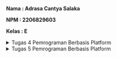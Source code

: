 **Nama    : Adrasa Cantya Salaka**

**NPM     : 2206829603**

**Kelas   : E**

<details>
<summary> Tugas 4 Pemrograman Berbasis Platform</summary>

# Tugas 4 Pemrograman Berbasis Platform

1. Apa itu `Django UserCreationForm`, dan jelaskan apa kelebihan dan kekurangannya?
   
   `Django UserCreationForm` adalah impor formulir bawaan yang memudahkan pembuatan formulir pendaftaran pengguna dalam aplikasi web. Dengan formulir ini, pengguna baru dapat mendaftar dengan mudah di situs web Anda tanpa harus menulis kode dari awal.

| KELEBIHAN | KEKURANGAN | 
| :-----------: | :---------: |
| Mudah digunakan karena formulirnya sudah jadi, kita hanya cukup meng-import | Tidak menyediakan pendaftaran eksternal, misalkan menggunakan Google Account, dll. | 
| Telah terintegrasi dengan Django's authentication system | Tampilannya perlu disesuaikan dengan layout web kita | 
| Proses validasi otomatis | Data bawaan yang diautentikasi hanya username dan password, sehingga jika ingin menambahkan kolom lain perlu dikerjakan secara manual |

2. Apa perbedaan antara autentikasi dan otorisasi dalam konteks Django, dan mengapa keduanya penting?

   Autentikasi adalah proses menentukan identitas pengguna. Dalam Django, autentikasi biasanya melibatkan pengguna untuk memasukkan kredensial mereka (seperti nama pengguna dan kata sandi) untuk masuk ke akun mereka. Django menyediakan sistem autentikasi bawaan yang mencakup model pengguna (django.contrib.auth.models.User), formulir autentikasi, dan pustaka otentikasi yang memudahkan pengembang untuk mengimplementasikan proses autentikasi.

   Otorisasi adalah proses untuk menentukan apakah pengguna yang meminta izin masuk tersebut sudah memiliki akses dari sumber daya yang berwenang. Dalam Django, otorisasi biasanya diimplementasikan menggunakan sistem otorisasi berdasarkan peran (role-based) dan izin (permission-based). Anda dapat menetapkan peran kepada pengguna (misalnya, pengguna biasa, admin, atau moderator) dan kemudian memberikan izin kepada peran tersebut untuk melakukan tindakan tertentu di dalam aplikasi.

   Keduanya penting karena merupakan salah satu bentuk sistem keamanan website. Hal ini perlu dilakukan agar mencegah akses yang tidak sah atau tidak diinginkan ke sumber daya atau informasi sensitif.

3. Apa itu cookies dalam konteks aplikasi web, dan bagaimana Django menggunakan cookies untuk mengelola data sesi pengguna?

   Cookie (sering dikenal sebagai cookie internet) adalah file teks dengan potongan kecil data — seperti nama pengguna dan kata sandi — yang digunakan untuk mengidentifikasi komputer user saat user menggunakan jaringan. Dengan kata lain, cookie adalah istilah untuk kumpulan informasi yang berisi rekam jejak dan aktivitas ketika menelusuri sebuah website. Secara sederhana pengertian cookies adalah kumpulan data yang diterima komputer dari sebuah situs dan mengirimkan kembali ke situs yang dikunjungi. Cookie khusus digunakan untuk mengidentifikasi pengguna tertentu dan meningkatkan pengalaman penelusuran web mereka. Data yang disimpan dalam cookie dibuat oleh server pada koneksi user. Data ini diberi label dengan ID unik untuk user dan komputer user. Ketika cookie dipertukarkan antara komputer user dan server jaringan, server membaca ID dan mengetahui informasi apa yang secara khusus disajikan kepada user.

   Django menggunakan cookies untuk mengelola data sesi pengguna dengan menggunakan mekanisme yang disebut "Django Sessions." Django Sessions memungkinkan user untuk menyimpan data sesi pengguna secara aman pada sisi server, tetapi tetap mengidentifikasi pengguna dengan bantuan cookie yang dikirim ke peramban pengguna.

4. Apakah penggunaan cookies aman secara default dalam pengembangan web, atau apakah ada risiko potensial yang harus diwaspadai?

   Django secara default mengenkripsi cookies sesi pengguna, sehingga keamanan data sensitif pengguna dapat dipastikan aman. Akan tetapi, cookie dapat menimbulkan risiko keamanan bila digunakan secara tidak benar. Informasi sensitif yang disimpan dalam cookie dapat rentan terhadap akses tidak sah, terutama jika dikirimkan melalui koneksi HTTP yang tidak aman. Selain itu, cookie dapat menjadi vektor untuk serangan cross-site scripting (XSS) dan cross-site request forgery (CSRF), di mana aktivitas jahat dapat dijalankan pada browser pengguna dengan mengeksploitasi kelemahan kode situs web.

5. Jelaskan bagaimana cara kamu mengimplementasikan checklist di atas secara step-by-step (bukan hanya sekadar mengikuti tutorial).
   
   - [X] Mengimplementasikan fungsi registrasi, login, dan logout untuk memungkinkan pengguna untuk mengakses aplikasi sebelumnya dengan lancar.
  
   Semuanya dikerjakan di dalam virtual environment (env).

   a. Registrasi
   
Pada file `views.py` yang ada pada subdirektori `main`, saya akan membuat fungsi `registrasi` yang menerima parameter `request` dengan kode sebagai berikut.

```
def register(request):
    form = UserCreationForm()

    if request.method == "POST":
        form = UserCreationForm(request.POST)
        if form.is_valid():
            form.save()
            messages.success(request, 'Your account has been successfully created!')
            return redirect('main:login')
    context = {'form':form}
    return render(request, 'register.html', context)
```

`form = UserCreationForm(request.POST)` digunakan untuk membuat variabel `form` baru yang merupakan `UserCreationForm`. Kemudian memasukkan `QueryDict` berdasarkan input dari user pada `request.POST`. `form.is_valid()` digunakan untuk memvalidasi isi input form, `form.save()` digunakan untuk membuat dan menyimpan data dari form, `messages.success(request, 'Your account has been successfully created!')` digunakan untuk menampilkan pesan kepada pengguna apabila ia berhasil melakukan registrasi. `return redirect('main:show_main')` digunakan untuk redirect user setelah data form berhasil disimpan.

Selain itu saya juga akan menambahkan `import redirect, UserCreationForm,` dan `messages` pada bagian paling atas untuk mendukung `UserCreationForm`.

```
from django.shortcuts import redirect
from django.contrib.auth.forms import UserCreationForm
from django.contrib import messages
```

Langkah selanjutnya adalah membuat berkas `register.html` pada folder `main/templates` dan mengisinya dengan barisan kode di bawah.

```
{% extends 'base.html' %}

{% block meta %}
    <title>Register</title>
{% endblock meta %}

{% block content %}  

<div class = "login">
    
    <h1>Register</h1>  

        <form method="POST" >  
            {% csrf_token %}  
            <table>  
                {{ form.as_table }}  
                <tr>  
                    <td></td>
                    <td><input type="submit" name="submit" value="Daftar"/></td>  
                </tr>  
            </table>  
        </form>

    {% if messages %}  
        <ul>   
            {% for message in messages %}  
                <li>{{ message }}</li>  
                {% endfor %}  
        </ul>   
    {% endif %}

</div>  

{% endblock content %}
```

Seperti tugas03. kita perlu mengubungkan file ini dengan main dengan cara mengimpor fungsi ini kedalam `views.py` menggunakan `from main.views import register`. Setelah itu kita juga perlu menambahkan path url ini ke dalam `urlspattern` di `urls.py` dengan kode `path('register/', register, name='register'),`.


   b. Login

Pada file `views.py` yang ada pada subdirektori `main`, saya akan membuat fungsi `login_user` yang menerima parameter `request` dengan kode sebagai berikut.

```
def login_user(request):
    if request.method == 'POST':
        username = request.POST.get('username')
        password = request.POST.get('password')
        user = authenticate(request, username=username, password=password)
        if user is not None:
            login(request, user)
            return redirect('main:show_main')
        else:
            messages.info(request, 'Sorry, incorrect username or password. Please try again.')
    context = {}
    return render(request, 'login.html', context)
```

Sedikit berbeda dengan registrasi, pada barisan kode di atas terdapat `uthenticate(request, username=username, password=password` yang digunakan untuk melakukan autentikasi pengguna berdasarkan username dan password yang diterima dari permintaan (request) yang dikirim oleh pengguna saat login.

Selain itu saya juga perlu menambahkan `import authenticate, login` pada bagian paling atas dengan kode `from django.contrib.auth import authenticate, login`

Langkah selanjutnya adalah membuat berkas `login.html` pada folder `main/templates` dan mengisinya dengan barisan kode di bawah.

```
{% extends 'base.html' %}

{% block meta %}
    <title>Login</title>
{% endblock meta %}

{% block content %}

<div class = "login">

    <h1>Login</h1>

    <form method="POST" action="">
        {% csrf_token %}
        <table>
            <tr>
                <td>Username: </td>
                <td><input type="text" name="username" placeholder="Username" class="form-control"></td>
            </tr>
                    
            <tr>
                <td>Password: </td>
                <td><input type="password" name="password" placeholder="Password" class="form-control"></td>
            </tr>

            <tr>
                <td></td>
                <td><input class="btn login_btn" type="submit" value="Login"></td>
            </tr>
        </table>
    </form>

    {% if messages %}
        <ul>
            {% for message in messages %}
                <li>{{ message }}</li>
            {% endfor %}
        </ul>
    {% endif %}     
        
    Don't have an account yet? <a href="{% url 'main:register' %}">Register Now</a>

</div>

{% endblock content %}
```

Seperti registrasi. saya perlu mengubungkan file ini dengan main dengan cara mengimpor fungsi ini kedalam `views.py` menggunakan `from main.views import login_user`. Setelah itu kita juga perlu menambahkan path url ini ke dalam `urlspattern` di `urls.py` dengan kode `path('login/', login_user, name='login'),`.

   c. Logout

Pada file `views.py` yang ada pada subdirektori `main`, saya akan membuat fungsi `logout_user` yang menerima parameter `request` dengan kode sebagai berikut.

```
def logout_user(request):
    logout(request)
    return redirect('main:login')
```

Selain itu saya juga perlu menambahkan `import logout` pada bagian paling atas dengan kode `from django.contrib.auth import logout`

Setelah itu, saya perlu menambahkan barisan kode berikut pada file `main.html` dan diletakkan setelah tag Add New Product.

```
<a href="{% url 'main:logout' %}">
    <button>
        Logout
    </button>
</a>
```

Seperti registrasi dan login. saya perlu mengubungkan file ini dengan main dengan cara mengimpor fungsi ini kedalam `views.py` menggunakan `from main.views import logout_user`. Setelah itu kita juga perlu menambahkan path url ini ke dalam `urlspattern` di `urls.py` dengan kode `path('logout/', logout_user, name='logout'),`.


   - [X] Membuat dua akun pengguna dengan masing-masing tiga dummy data menggunakan model yang telah dibuat pada aplikasi sebelumnya untuk setiap akun di lokal.

<img width="960" alt="Screenshot 2023-09-27 113303" src="https://github.com/acasalaka/Inventory_App/assets/124960259/dc9ceb0d-8c7a-4a28-bdf7-d2ee4baf2a89">

<img width="960" alt="Screenshot 2023-09-27 113321" src="https://github.com/acasalaka/Inventory_App/assets/124960259/068f8421-0b28-40ae-9c9a-3f95dc674b52">

Disini terlihat bahwa kedua user masih memiliki barang-barang yang sama di inventori mereka. Selain ini, saya juga masih mengalami error saat ingin melakukan `python manage.py runserver` di dalam virtual environment.

   - [X] Menghubungkan model Item dengan User.

   Buka models.py yang ada di direktori main lalu impor `User` dari `django.contrib.auth.models`. Pada model Product yang ada, saya perlu menambahkan kode berikut.

```
class Product(models.Model):
   user = models.ForeignKey(User, on_delete=models.CASCADE)
   ...
```

Hal ini dilakukan supaya kita menghubungkan satu produk dengan satu user menggunakan relationship, sehingga sebuah produk pasti terasosiasi dengan user. Pada file `views.py` yang ada di direktori main, saya perlu memodifikasi fungsi `create_product` menjadi sebagai berikut.

```
def create_product(request):
form = ProductForm(request.POST or None)

if form.is_valid() and request.method == "POST":
  product = form.save(commit=False)
  product.user = request.user
  product.save()
  return HttpResponseRedirect(reverse('main:show_main'))
...
```

`commit=False` berfungsi supaya Django tidak langsung menyimpan objek yang dibuat dari form ke database sehingga objek dapat dimodifikasi tersebut dahulu. Kita mengisi field user dengan objek User dari return nilai `request.user` yang sudah terautentikasi untuk menandakan bahwa objek tersebut milik pengguna yang sedang login.

Selanjutnya, saya perlu mengubah fungsi `show_main` menjadi sebagai berikut.
```
def show_main(request):
    products = Product.objects.filter(user=request.user)

    context = {
        'name': request.user.username,
    ...
    }
...
```

Langkah terakhir adalah melakukan migrasi karena saya telah melakukan perubahan pada Model products. Saat ada error yang muncul pada proses migrasi, kita perlu menulis `1` untuk menetapkan default value untuk field user pada semua row yang telah dibuat pada basis data.
  
   - [X] Menampilkan detail informasi pengguna yang sedang logged in seperti username dan menerapkan cookies seperti last login pada halaman utama aplikasi.   

Pada file `views.py` yang ada pada subdirektori `main`, saya perlu menambahkan `import HttpResponseRedirect, reverse, dan datetime` pada bagian paling atas. Selanjutnya, saya perlu menambahkan cookie pada fungsi `login_user` yang bernama `last_login` supaya bisa menentukan kapan waktu terakhir user tersebut melakukan login. Hal ini dilakukan dengan mengganti kode pada blok `if user is not None:` dengan kode sebagai berikut.

```
...
if user is not None:
    login(request, user)
    response = HttpResponseRedirect(reverse("main:show_main")) 
    response.set_cookie('last_login', str(datetime.datetime.now()))
    return response
...
```

`login(request, user)` berfungsi agar web melakukan login terlebih dahulu. Selanjutnya program akan membuat sebuah variabel baru bernama `response` yang berisikan `HttpResponseRedirect(reverse("main:show_main"))`. Nantinya, response akan ditambahkan dengan cookie last_login.

Langkah selanjutnya adalah menambahkan kode `'last_login': request.COOKIES['last_login']` pada variable `context` di fungsi `show_main`.

Saya juga perlu mengubah fungsi `logout_user` menjadi sebagai berikut sehingga cookie `last_login` dihapus saat pengguna melakukan logout.

```
def logout_user(request):
    logout(request)
    response = HttpResponseRedirect(reverse('main:login'))
    response.delete_cookie('last_login')
    return response
```

Agar perubahan dan juga sesi terakhir login dapat dilihat secara langsung oleh user, saya perlu menambahkan `<h5>Sesi terakhir login: {{ last_login }}</h5>` pada barisan kode yang terletak di `main.html`.

</details>

<details>
<summary>Tugas 5 Pemrograman Berbasis Platform</summary>


# Tugas 5 Pemrograman Berbasis Platform

<b> 1. Kustomisasi desain pada templat HTML yang telah dibuat pada Tugas 4 dengan menggunakan CSS atau CSS framework </b>

-  Kustomisasi halaman login, register, dan tambah inventori semenarik mungkin.

Pada tugas ini, saya menggunakan CSS from scratch. Saya juga banyak menggunakan icon yang diperoleh dari fontawesome.com. Untuk itu, saya perlu menambahkan barisan kode ini setelah {% block meta %} untuk meng-import icon yang diinginkan.

```
<script src="https://kit.fontawesome.com/54f81dee97.js" crossorigin="anonymous"></script>
```

Selanjutnya saya akan menambahkan block `<style>` di bawah block script untuk meletakkan pengaturan style yang saya inginkan dari halaman login, register, dan tambah inventori. Pada block ini, saya banyak menggunakan element selector, class selector, dan juga [attribute="value"] selector. Berikut adalah styles yang saya gunakan untuk menciptakan halaman login yang menarik. 

```
body {
    font-family: "Poppins", sans-serif;
    text-align: center;
    max-width: fit-content;
    max-height: fit-content;
    background-image: url('https://images.unsplash.com/photo-1513672494107-cd9d848a383e?ixlib=rb-4.0.3&ixid=M3wxMjA3fDB8MHxwaG90by1wYWdlfHx8fGVufDB8fHx8fA%3D%3D&auto=format&fit=crop&w=2069&q=80');
    background-size: cover;
    background-repeat: no-repeat;
    background-attachment: fixed;
}
.container {
    display: inline-block;
    width: 220px;
    height: 300px;
    position: absolute;
    top: 48%;
    left: 50%;
    transform: translate(-50%, -50%);
    margin: 0 auto;
    padding: 40px;
    background-color: #fff;
    border-radius: 8px;
    box-shadow: 0 2px 5px rgba(0, 0, 0, 0.2);
}
.register_message {
    font-family: "Poppins", sans-serif;
    font-size: smaller;
    position: absolute;
    top: 71%;
    left: 50%;
    transform: translate(-50%, -50%);
    max-width: 400px;
    margin: 0 auto;
    padding: auto;
}
i {
    font-size: 60px;
    padding-bottom: 17px;
}
table {
    display: inline-block;
    margin-bottom: 5px;
}
input[type="text"],
input[type="password"] {
    width: 80%; 
    padding: 10px;
    margin-top: 5px;
    margin-bottom: 10px;
    border: 1px solid #ccc;
    border-radius: 8px;
}
input[type="submit"] {
    background-color: #0070e8;
    color: #fff;
    border: none;
    padding: 10px 20px;
    border-radius: 8px;
    cursor: pointer;
    position: absolute;
    left: 37%;
}
input[type="submit"]:hover {
    background-color: #024995;
}
```
Di bawah ini adalah kode untuk styling halaman register.
```
body {
    font-family: "Poppins", sans-serif;
    text-align: center;
    max-width: auto;
    max-height: auto;
    background-image: url('https://images.unsplash.com/photo-1513672494107-cd9d848a383e?ixlib=rb-4.0.3&ixid=M3wxMjA3fDB8MHxwaG90by1wYWdlfHx8fGVufDB8fHx8fA%3D%3D&auto=format&fit=crop&w=2069&q=80');
    background-size: cover;
    background-repeat: no-repeat;
    background-attachment: fixed;
}
.register {
    display: inline-block;
    width: auto;
    height: auto;
    position: absolute;
    top: 48%;
    left: 50%;
    transform: translate(-50%, -50%);
    margin: 0 auto;
    padding-left: 30px;
    padding-right: 30px;
    background-color: #fff;
    border-radius: 8px;
    box-shadow: 0 2px 5px rgba(0, 0, 0, 0.2);
}
table {
    margin-bottom: 3px;
    text-align: left;
}
input[type="text"],
input[type="password"] {
    width: 80%; 
    padding: 10px;
    margin-top: 5px;
    margin-bottom: 10px;
    border: 1px solid #ccc;
    border-radius: 8px;
    text-align: left;
}
input[type="submit"] {
    background-color: #0070e8;
    color: #fff;
    border: none;
    padding: 10px 20px;
    border-radius: 8px;
    cursor: pointer;
    position: relative;
    margin-top: 10px;
    margin-bottom: 10px;
    transform: translateX(-90%);
}
input[type="submit"]:hover {
    background-color: #024995;
}
span[class="helptext"] {
    font-size: smaller;
}
ul {
    text-align: left;
}
th {
    text-align: left;
}
tr {
    text-align: center;
}
```
Terakhir, barisan kode di bawah ini digunakan untuk styling halaman create_product.
```
* {
    margin: 0;
    padding: 0;
    font-family: "Poppins", sans-serif;
    text-align: center;
}
body {
    font-family: "Poppins", sans-serif;
    text-align: center;
    max-width: auto;
    max-height: auto;
    background-color: blanchedalmond;
    background-size: cover;
    background-repeat: no-repeat;
    background-attachment: fixed;
}
h2 {
    margin-bottom: 10px;
}
.add-product {
    display: inline-block;
    width: auto;
    height: auto;
    position: absolute;
    top: 48%;
    left: 50%;
    transform: translate(-50%, -50%);
    margin: 0 auto;
    padding: 30px;
    background-color: #fff;
    border-radius: 8px;
    box-shadow: 0 2px 5px rgba(0, 0, 0, 0.2);
}
table {
    margin-bottom: 3px;
    text-align: left;
}
input[type="text"],
input[type="number"], textarea {
    width: 80%; 
    padding: 10px;
    margin-top: 5px;
    margin-bottom: 10px;
    border: 1px solid #ccc;
    border-radius: 8px;
    text-align: left;
}
input[type="submit"] {
    background-color: #0070e8;
    color: #fff;
    border: none;
    padding: 10px 20px;
    border-radius: 8px;
    cursor: pointer;
    position: relative;
    margin-top: 10px;
    transform: translateX(-30%);
}
input[type="submit"]:hover {
    background-color: #024995;
}
ul {
    text-align: left;
}
td {
    border-radius: 8px;
}
th {
    text-align: left;
}
```

- Kustomisasi halaman daftar inventori menjadi lebih berwarna maupun menggunakan apporach lain seperti menggunakan Card.

Pada tugas ini, saya menggunakan CSS from scratch. Saya juga banyak menggunakan icon yang diperoleh dari fontawesome.com. Untuk itu, saya perlu menambahkan barisan kode ini setelah {% block meta %} untuk meng-import icon yang diinginkan.

```
<script src="https://kit.fontawesome.com/54f81dee97.js" crossorigin="anonymous"></script>
```

Selanjutnya saya akan menambahkan block `<style>` di bawah block script untuk meletakkan pengaturan style yang saya inginkan dari halaman login, register, dan tambah inventori. Pada block ini, saya banyak menggunakan element selector, class selector, [attribute="value"] selector, dan juga menggunakan pseudo-class selector `:visited`, `:hover`, `:last-child`, dan lain sebagainya. Action selection `:last-child` secara spesifik akan saya gunakan untuk mengerjakan tugas bonus, yaitu memberikan warna yang berbeda pada produk terakhir di tabel.

Untuk bisa membuat sebuah navbar, saya meletakan barisan kode berikut setelah {% block content %} dimulai.

```
<div class="navbar">
    <a class="logo"><i class="fa-solid fa-box" style="color: #0070e8;" width="20px"></i>&nbsp; &nbsp; &nbsp;Inventory App</a>
    <a class="logout-btn" href="{% url 'main:logout' %}">Logout</a>
</div>
``` 
Nantinya, di block style saya akan mengatur sehingga logo akan terletak di paling kiri dan tombol logout di paling kanan. 
```
.navbar {
    background-color: white;
    overflow: hidden;
}
.navbar a {
    color: black;
    text-align: center;
    padding: 14px 16px;
    text-decoration: none;
}
.navbar .logo {
    float: left;
}
.logout-btn {
    float: right;
    padding: 14px 16px;
    background-color: rgb(232, 232, 232);
    color: white;
    border: none;
    cursor: pointer;
}
.logout-btn:hover {
            background-color: rgb(198, 197, 197);
}
```
Menggunakan block style itu juga, saya mengubah tampilan dari tabel berisi produk menggunakan element selector `table`, `th`, `tr`, dan `td`.
```
table {
    margin: auto;
    margin-top: 50px;
    margin-bottom: 20px;
    width: 80%;
}
th {
    background-color: #0070e8;
    color: white;
    padding: 10px;
    font-size: 16px;
    text-align: center;
}
td {
    padding: 10px;
    font-size: 14px;
    text-align: center;
}
tr {
    border: 1px;
    text-align: justify;
    font-size: 14px;
    background-color: white;
    margin: 10px;
}
tr:last-child {
    background-color: rgb(198, 197, 197);
} 
```
Untuk mempercantik tampilan button Add product dan Logout, saya menggunakan style berikut.
```
button {
    background-color: white; 
    color: black; 
    padding: 10px 20px;
    border: none; 
    border-radius: 8px; 
    cursor: pointer; 
    margin-right: 20px;
}
button:hover{
    background-color: #bababa;
}
button:visited { <!-- Diperlukan sehingga warna tombol tidak berubah setelah ditekan -->
    color: black;
}
```
Terakhir, pada tugas ini saya juga menambahkan 2 kolom tambahan pada tabel yang ditujukan untuk mengubah dan menghapus produk. Seperti tugas-tugas sebelumnya, yang perlu saya lakukan adalah menambahkan fungsi baru di `views.py`, meng-import method-nya ke dalam `urls.py` dan menambahkannya ke dalam `urlspattern`, dan juga menghubungkan tombol dengan method yang terkait. Berikut adalah barisan kode yang dituliskan di `views.py`.

```
def edit_product(request, id):
    product = Product.objects.get(pk = id)

    form = ProductForm(request.POST or None, instance=product)

    if form.is_valid() and request.method == "POST":
        form.save()
        return HttpResponseRedirect(reverse('main:show_main'))

    context = {'form': form}
    return render(request, "edit_product.html", context)

def delete_product(request, id):
    product = Product.objects.get(pk = id)
    product.delete()
    return HttpResponseRedirect(reverse('main:show_main'))
```

Karena edit_product akan menampilkan sebuah layar html baru, maka saya akan membuat sebuah file baru bernama `edit_product.html` di dalam main/templates.

``` 
{% extends 'base.html' %}
    <title>Inventory App Register</title>
{% block content %}

<div class="edit-product">
    <h2>Edit Product</h2>
    
    <form method="POST">
        {% csrf_token %}
        <table>
            {{ form.as_table }}
            <tr>
                <td></td>
                <td>
                    <input type="submit" value="Edit Product"/>
                </td>
            </tr>
        </table>
    </form>

</div>

{% endblock content %}
```
Untuk menambahkan mereka sebagai kolom baru di tabel, saya menambahkan kode di bawah ini.
```
<tr>                
    ...
    <td>
        <a href="{% url 'main:edit_product' product.pk %}">
            <i class="fa-regular fa-pen-to-square"></i>
        </a>
    </td>
    <td>
        <a href="{% url 'main:delete_product' product.pk %}">
            <i class="fa-solid fa-trash"></i>
        </a>
    </td>
</tr>
```
Karena saya tidak ingin kedua kolom tersebut berisikan tulisan, saya menggunakan tag `<i>`. `<i class="">` digunakan agar kolom tersebut berisi icon yang saya pilih.

Nantinya, laman edit_product akan mendapatkan style yang kurang lebih sama dengan laman add_product.

<b> 2. Menjawab beberapa pertanyaan berikut pada README.md </b>

- [X]  Jelaskan manfaat dari setiap element selector dan kapan waktu yang tepat untuk menggunakannya.

    a. Universal selector

    Memilih seluruh elemen HTML di halaman. Biasanya digunakan untuk memberikan style dasar pada setiap elemen HTML. Untuk bisa menggunakan universal selector, kita perlu menuliskan '*' seperti di bawah ini.

    ```
    * {
    text-align: center;
    color: blue;
    }
    ```

    b. Element selector

    Memilih elemen yang spesifik. Untuk bisa memilih sebuah elemen, kita perlu menuliskan nama elemen. Contohnya seperti berikut.

    ```
    p {
    text-align: center;
    color: red;
    }
    ```

    c. ID selector

    Memilih atribut ID yang spesifik dari sebuah elemen. Biasanya ID dinyatakan secara eksplisit menggunakan kode 'id="..."'. Untuk bisa memilih sebuah ID, kita perlu meletakkan '#' di depannya.

    ```
    contohnya kita memiliki sebuah elemen dengan id="firstname", maka:

    #firstname {
    text-align: center;
    color: red;
    }
    ```

    d. Class selector

    Memilih kelas yang spesifik. Biasanya kelas dinyatakan secara eksplisit menggunakan kode 'class="..."'. Untuk bisa memilih sebuah kelas, kita perlu meletakkan titik di depannya. Bisa juga digunakan untuk menyatakan kelas yang spesifik bagi sebuah elemen. Contohnya sebagai berikut.

    ```
    p.center {
        text-align: center;
        color: red;
    }
    ```

    e. Pseudo-class selector

   Mendefinisikan keadaan khusus suatu elemen. Contohnya adalah saat elemen tersebut dikunjungi, atau di-hover mengugnakan mouse. Sintaksnya adalah sebagai berikut.

   ```
    p:hover {
        color: grey;
        font-variant: small-caps;
    }

   ```

    f. Pseudo-element selector

    Mendefinisikan bagian tertentu dari suatu elemen. Contohnya untuk styling huruf pertama atau baris pertama dari sebuah elemen. Sintaksnya adalah sebagai berikut.

    ```
    p::first-line {
        color: #ff0000;
        font-variant: small-caps;
    }

```

    e. Grouping selector

    Digunakan saat semua element yang ingin diubah memiliki style yang sama.

    Contoh:

    ```
    h1 {
        text-align: center;
        color: red;
    }

    h2 {
        text-align: center;
        color: red;
    }

    p {
        text-align: center;
        color: red;
    }
    ```
    Karena setiap elements memiliki style yang sama, kode tersebut dapat diubah menjadi sebagai berikut.
        
    ```
    h1, h2, p {
        text-align: center;
        color: red;
    }
    ```


- [X] Jelaskan HTML5 Tag yang kamu ketahui.

    | HTML5 Tag | Kegunaan | 
    | :-----------: | :---------: |
    | !--...-- | Mendefinisikan sebuah komentar. |
    | !DOCTYPE | Mendefinisikan jenis dokumen HTML yang digunakan. |
    | html | Menandai root dari keseluruhan dokumen HTML. |
    | head | Berisi informasi terkait dokumen HTML, seperti metadata dan tautan ke stylesheet. |
    | title | Menentukan judul dokumen yang akan ditampilkan di tab browser. |
    | body | Menandai badan dokumen, merupakan area utama dokumen yang berisi konten yang ditampilkan kepada pengguna. |
    | h1 - h6 | Menandai heading pada HTML, diurutkan berdasarkan tingkat kepentingan. Semakin kecil, semakin besar ukuran font header |
    | p | Menandai paragraf dalam dokumen. |
    | a | Membuat hyperlink. |
    | b | Membuat tulisan cetak tebal. |
    | i | Meletakkan icon atau membuat tulisan bercetak miring. |
    | img | Menampilkan gambar dalam dokumen HTML. |
    | button | Membuat tombol yang dapat di-klik oleh pengguna. |
    | div | Menandai sebagian dokumen yang dapat digunakan untuk mengelompokkan dan mengatur elemen-elemen HTML. |
    | input | Mendefinisikan sebuah input. |
    | label | Mendefinisikan sebuah label bagi elemen input. |
    | form | Mendefinisikan sebuah HTML form bagi user input. |

- [X] Jelaskan perbedaan antara margin dan padding.

    | Margin | Padding | 
    | :-----------: | :---------: |
    | Margin merupakan ruang di luar batas elemen | Padding adalah ruang di dalam batas elemen |
    | Margin berguna untuk mengatur jarak antar elemen | Padding berguna untuk menambah ruang internal sebuah elemen
    | Margin tidak meliputi background dan background color | Padding memisahkan konten dari batas |
    | Margin memisahkan blok dari blok yang berdekatan | Padding meliputi gambar dan warna background yang diterapkan di sekitar content  |

- [X] Jelaskan perbedaan antara framework CSS Tailwind dan Bootstrap. Kapan sebaiknya kita menggunakan Bootstrap daripada Tailwind, dan sebaliknya?

    | Bootstrap | Tailwind |
    | :-----------: | :---------: |
    | Kerangka kerja berbasis komponen ditambah kelas utilitas | Kerangka kerja CSS yang mengutamakan utilitas |
    | Kelas yang telah ditentukan sebelumnya untuk setiap komponen | Semua styles ditentukan di utility class | 
    | Bootstrap memiliki komponen bawaan yang mempercepat pengembangan Anda dan memberi Anda elemen desain yang dapat diulang dan responsif dengan cepat dan mudah | Tailwind CSS tidak komponen bawaan, tapi menawarkan kit UI tambahan yang berbayar yang disebut TailwindUI |

    Persamaan dari keduanya adalah mereka telah memiliki responsive styles. Jadi, kapan kita sebaiknya menggunakan Bootstrap dan kapan kita perlu menggunakan Tailwind?

    Kita bisa menggunakan Bootstrap disaat kita ingin menggunakan komponen CSS bawaan yang disediakan, sehingga kita bisa meminimalisasi effort dalam men-design. Sebaliknya, Tailwind akan lebih baik digunakan disaat kita ingin mementingkan design dari website. Jika kita ingin membuat sebuah website yang unik, Tailwind bisa digunakan.


</details>